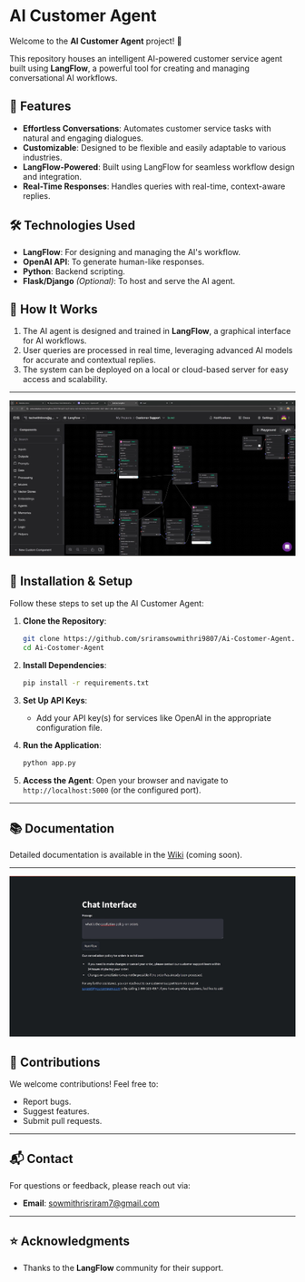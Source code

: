 # AI Customer Agent

Welcome to the **AI Customer Agent** project! 🚀

This repository houses an intelligent AI-powered customer service agent built using **LangFlow**, a powerful tool for creating and managing conversational AI workflows.

## 🌟 Features

- **Effortless Conversations**: Automates customer service tasks with natural and engaging dialogues.
- **Customizable**: Designed to be flexible and easily adaptable to various industries.
- **LangFlow-Powered**: Built using LangFlow for seamless workflow design and integration.
- **Real-Time Responses**: Handles queries with real-time, context-aware replies.

## 🛠️ Technologies Used

- **LangFlow**: For designing and managing the AI's workflow.
- **OpenAI API**: To generate human-like responses.
- **Python**: Backend scripting.
- **Flask/Django** *(Optional)*: To host and serve the AI agent.

## 🚀 How It Works

1. The AI agent is designed and trained in **LangFlow**, a graphical interface for AI workflows.
2. User queries are processed in real time, leveraging advanced AI models for accurate and contextual replies.
3. The system can be deployed on a local or cloud-based server for easy access and scalability.

---
![image alt](https://github.com/sriramsowmithri9807/Ai-Costomer-Agent/blob/480d232465e8137814a301ecd9f16f16c7787699/Screenshot%202024-12-29%20111333.png)

## 🔧 Installation & Setup

Follow these steps to set up the AI Customer Agent:

1. **Clone the Repository**:
   ```bash
   git clone https://github.com/sriramsowmithri9807/Ai-Costomer-Agent.git
   cd Ai-Costomer-Agent
   ```

2. **Install Dependencies**:
   ```bash
   pip install -r requirements.txt
   ```

3. **Set Up API Keys**:
   - Add your API key(s) for services like OpenAI in the appropriate configuration file.

4. **Run the Application**:
   ```bash
   python app.py
   ```

5. **Access the Agent**:
   Open your browser and navigate to `http://localhost:5000` (or the configured port).

---

## 📚 Documentation

Detailed documentation is available in the [Wiki](#) (coming soon).

---
![image ait](https://github.com/sriramsowmithri9807/Ai-Costomer-Agent/blob/c677f7912aa8ecd657b1aaa3368a117b88ccda41/Screenshot%202024-12-29%20111310.png)

## 🤝 Contributions

We welcome contributions! Feel free to:
- Report bugs.
- Suggest features.
- Submit pull requests.

---

## 📬 Contact

For questions or feedback, please reach out via:
- **Email**: sowmithrisriram7@gmail.com

---

## ⭐ Acknowledgments

- Thanks to the **LangFlow** community for their support.
